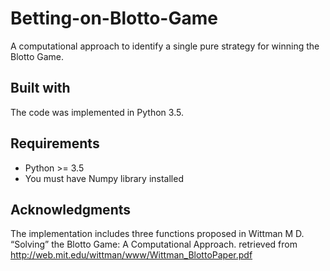# Betting-on-Blotto-Game
A computational approach to identify a single pure strategy for winning the Blotto Game.

## Built with
The code was implemented in Python 3.5.

## Requirements
- Python >= 3.5
- You must have Numpy library installed

## Acknowledgments
The implementation includes three functions proposed in Wittman M D. “Solving” the Blotto Game: A Computational Approach. 
retrieved from <http://web.mit.edu/wittman/www/Wittman_BlottoPaper.pdf>
